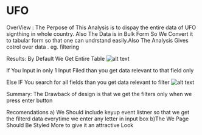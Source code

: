 # UFO

OverView :
The Perpose of This Analysis is to dispay the entire data of UFO signthing in whole country.
Also The Data is in Bulk Form So We Convert it to tabular form so that one can undrstand
easily.Also The Analysis Gives cotrol over data . eg. filtering

Results:
By Default We Get Entire Table
![alt text](img1.png)

If You Input in only 1 Input Filed than you get data relevant to that field only

Else IF You search for all fields than you get data relevant to filter
![alt text](img2.png)

Summary:
The Drawback of design is that we get the filters only when we press enter button

Recomendations
a) We Should include keyup event listner so that we get the filterd data everytime we enter any letter in input box
b)The We Page Should Be Styled More to give it an attractive Look
